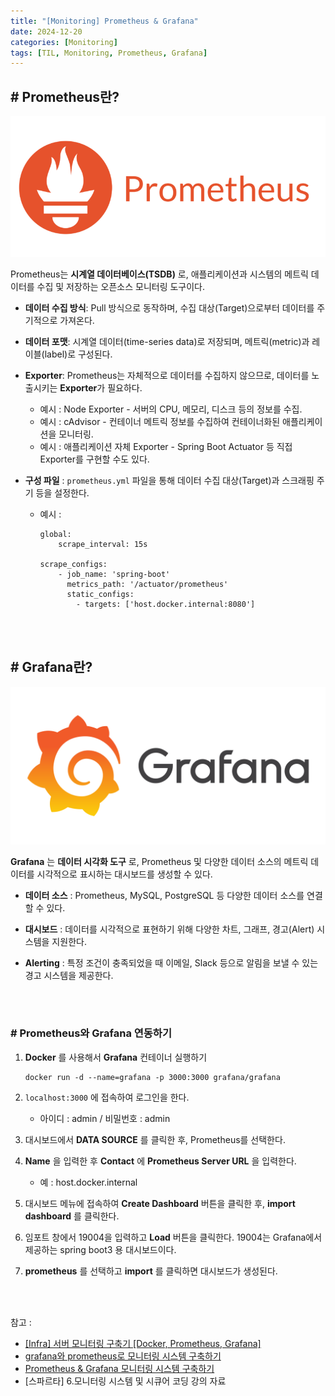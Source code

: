 ```yaml
---
title: "[Monitoring] Prometheus & Grafana"
date: 2024-12-20
categories: [Monitoring]
tags: [TIL, Monitoring, Prometheus, Grafana]
---
```


## # Prometheus란?

![img](/assets/img/til/prometheus.png)

Prometheus는 **시계열 데이터베이스(TSDB)** 로, 애플리케이션과 시스템의 메트릭 데이터를 수집 및 저장하는 오픈소스 모니터링 도구이다.

- **데이터 수집 방식**: Pull 방식으로 동작하며, 수집 대상(Target)으로부터 데이터를 주기적으로 가져온다.

- **데이터 포맷**: 시계열 데이터(time-series data)로 저장되며, 메트릭(metric)과 레이블(label)로 구성된다.

- **Exporter**: Prometheus는 자체적으로 데이터를 수집하지 않으므로, 데이터를 노출시키는 **Exporter**가 필요하다.
    - 예시 : Node Exporter - 서버의 CPU, 메모리, 디스크 등의 정보를 수집.
    - 예시 : cAdvisor - 컨테이너 메트릭 정보를 수집하여 컨테이너화된 애플리케이션을 모니터링.
    - 예시 : 애플리케이션 자체 Exporter - Spring Boot Actuator 등 직접 Exporter를 구현할 수도 있다.

- **구성 파일** : `prometheus.yml` 파일을 통해 데이터 수집 대상(Target)과 스크래핑 주기 등을 설정한다.
  - 예시 :
    ```
    global:
        scrape_interval: 15s

    scrape_configs:
        - job_name: 'spring-boot'
          metrics_path: '/actuator/prometheus'
          static_configs:
            - targets: ['host.docker.internal:8080']
    ```

<br /><br />

## # Grafana란?

![img](/assets/img/til/grafana.png)

**Grafana** 는 **데이터 시각화 도구** 로, Prometheus 및 다양한 데이터 소스의 메트릭 데이터를 시각적으로 표시하는 대시보드를 생성할 수 있다.

- **데이터 소스** : Prometheus, MySQL, PostgreSQL 등 다양한 데이터 소스를 연결할 수 있다.

- **대시보드** : 데이터를 시각적으로 표현하기 위해 다양한 차트, 그래프, 경고(Alert) 시스템을 지원한다.

- **Alerting** : 특정 조건이 충족되었을 때 이메일, Slack 등으로 알림을 보낼 수 있는 경고 시스템을 제공한다.


<br /><br />

### # Prometheus와 Grafana 연동하기

1. **Docker** 를 사용해서 **Grafana** 컨테이너 실행하기
    ```
    docker run -d --name=grafana -p 3000:3000 grafana/grafana
    ```


2. `localhost:3000` 에 접속하여 로그인을 한다.
   - 아이디 : admin / 비밀번호 : admin


3. 대시보드에서 **DATA SOURCE** 를 클릭한 후, Prometheus를 선택한다.

4. **Name** 을 입력한 후 **Contact** 에 **Prometheus Server URL** 을 입력한다.
   - 예 : host.docker.internal

5. 대시보드 메뉴에 접속하여 **Create Dashboard** 버튼을 클릭한 후, **import dashboard** 를 클릭한다.

6. 임포트 창에서 19004을 입력하고 **Load** 버튼을 클릭한다. 19004는 Grafana에서 제공하는 spring boot3 용 대시보드이다.

7. **prometheus** 를 선택하고 **import** 를 클릭하면 대시보드가 생성된다.

<br /><br />


참고 : 
- [[Infra] 서버 모니터링 구축기 [Docker, Prometheus, Grafana]](https://developer-nyong.tistory.com/49)
- [grafana와 prometheus로 모니터링 시스템 구축하기](https://solo5star.tistory.com/19)
- [Prometheus & Grafana 모니터링 시스템 구축하기](https://rachel0115.tistory.com/entry/Prometheus-Grafana-%EB%AA%A8%EB%8B%88%ED%84%B0%EB%A7%81-%EC%8B%9C%EC%8A%A4%ED%85%9C-%EA%B5%AC%EC%B6%95%ED%95%98%EA%B8%B0)
- [스파르타] 6.모니터링 시스템 및 시큐어 코딩 강의 자료

